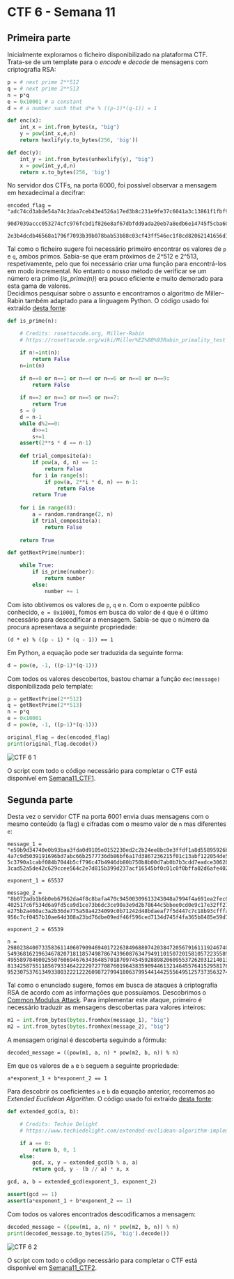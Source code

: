 # CTF 6 - Semana 11

## Primeira parte

Inicialmente exploramos o ficheiro disponibilizado na plataforma CTF. Trata-se de um template para o *encode* e *decode* de mensagens com criptografia RSA:

```python
p = # next prime 2**512
q = # next prime 2**513
n = p*q
e = 0x10001 # a constant
d = # a number such that d*e % ((p-1)*(q-1)) = 1

def enc(x):
	int_x = int.from_bytes(x, "big")
	y = pow(int_x,e,n)
	return hexlify(y.to_bytes(256, 'big'))

def dec(y):
	int_y = int.from_bytes(unhexlify(y), "big")
	x = pow(int_y,d,n)
	return x.to_bytes(256, 'big')
```

No servidor dos CTFs, na porta 6000, foi possível observar a mensagem em hexadecimal a decifrar:

```note
encoded_flag = "adc74cd3abde54a74c2daa7ceb43e4526a17ed3b8c231e9fe37c6041a3c13861f1fbf9d2b919ec672bed853
                90d7039accc053274cfc976fcbd1f826e8af67dbfdd9ada20eb7a8edb6e14745f5cba60c35cb9a9e304552d
                2e3b4dcdb46568a1796f7093b39b078bab53b88c03cf43ff546ec1f8cd82062141656d18a6c23e6ed4"
```

Tal como o ficheiro sugere foi necessário primeiro encontrar os valores de `p` e `q`, ambos primos. Sabia-se que eram próximos de 2^512 e 2^513, respetivamente, pelo que foi necessário criar uma função para encontrá-los em modo incremental. No entanto o nosso método de verificar se um número era primo (*is_prime(n)*) era pouco eficiente e muito demorado para esta gama de valores. <br>
Decidimos pesquisar sobre o assunto e encontramos o algoritmo de Miller–Rabin também adaptado para a linguagem Python. O código usado foi extraído [desta fonte](https://rosettacode.org/wiki/Miller%E2%80%93Rabin_primality_test#Python):

```python
def is_prime(n):

	# Credits: rosettacode.org, Miller-Rabin 
	# https://rosettacode.org/wiki/Miller%E2%80%93Rabin_primality_test

    if n!=int(n):
        return False
    n=int(n)

    if n==0 or n==1 or n==4 or n==6 or n==8 or n==9:
        return False
        
    if n==2 or n==3 or n==5 or n==7:
        return True
    s = 0
    d = n-1
    while d%2==0:
        d>>=1
        s+=1
    assert(2**s * d == n-1)
  
    def trial_composite(a):
        if pow(a, d, n) == 1:
            return False
        for i in range(s):
            if pow(a, 2**i * d, n) == n-1:
                return False
        return True  
 
    for i in range(8):
        a = random.randrange(2, n)
        if trial_composite(a):
            return False
 
    return True

def getNextPrime(number):

	while True:
		if is_prime(number):
			return number
		else:
			number += 1
```

Com isto obtivemos os valores de `p`, `q` e `n`. Com o expoente público conhecido, `e = 0x10001`, fomos em busca do valor de `d` que é o último necessário para descodificar a mensagem. Sabia-se que o número da procura apresentava a seguinte propriedade:

```note
(d * e) % ((p - 1) * (q - 1)) == 1
```

Em Python, a equação pode ser traduzida da seguinte forma:

```python
d = pow(e, -1, ((p-1)*(q-1)))
```

Com todos os valores descobertos, bastou chamar a função `dec(message)` disponibilizada pelo template:

```python
p = getNextPrime(2**512)
q = getNextPrime(2**513)
n = p*q
e = 0x10001
d = pow(e, -1, ((p-1)*(q-1)))

original_flag = dec(encoded_flag)
print(original_flag.decode())
```

![CTF 6 1](/img/ctf6task1.png)

O script com todo o código necessário para completar o CTF está disponível em [Semana11_CTF1](/CTF/Exploits/Semana11_CTF1.py).

## Segunda parte

Desta vez o servidor CTF na porta 6001 envia duas mensagens com o mesmo conteúdo (a flag) e cifradas com o mesmo valor de `n` mas diferentes `e`:

```note
message_1 = "e59b9d34740e0b93baa3fda0d9105e0152230ed2c2b24ee8bc0e3ffdf1a8d55895926ba23aa60547396dbf561b044c3d408800e9c80a286822353be4ad4876ae0cd3f3a
4a7c9d5039191696bd7abc66b2577736db86bf6a17d3867236215f01c13abf122054de5f4265decbcd366b125b826ca368b9e18bf91d9e688fd6503dbbc81ac8017fc083
5c3790a1cabf084b7044b5cf796c47b4946db80b750b8b00d7ab0b7b3cdd7eadce3062bb26eeaf7393d60422f1890543413d1e7f339fff50399ea2a9319aad8adffb749f
3cad52a5de42c629ccee564c2e7d815b399d237acf16545bf0c01c0f0bffa02d6afe402b2ce92f09f8ae05ba68dbf3794c406641b"

exponent_1 = 65537

message_2 = "8b072adb1b6b0eb67962da4f8c8bafa470c94500309613243048a7994f4a691ea2fec0b5886b192233b8f21e6f7fdb7d44ff19fa713e24e868960f0253ab697247f8c06
402517c6f534d6a9fd5ca9d1ce73b6dc3ce90a3e9d2b78644c5bbee0cd0e9c17e32ff27946ec41dcdebd0a694496c4ca93ef4a5f6f43782c72a159c583d121d7c909957b
e275b2a460ac3a2b36de775a58a4234099c0b71242d48bdaeaf7f5d447c7c18b93cfffa4ab74b4e59345d13bf746ddd639725dcb6de6d4130ef7a32152dc635679ee9365
956c7cf0457b10ae64d308a23bd76dbe09edf46f596ced7134d745f4fa365b8485e59d79909c172c1f20b2601ef55f172b81c667a"

exponent_2 = 65539

n = 2980238400733583611406079094694017226384968807420384720567916111924674096902469144725654375086484627396070843825431156628395262848442401
5493681621963467820718118574987867439608763479491101507201581057223558989005313208698460317488564288291082719699829753178633499407801126
4955897846002550760694676343648570187097454592889820609553726203121401340526855492032948287987004144655397432176095564520394669446649837
8134258755118567933464222297277087601964383590944613214645576415295817646501997007531906295237213483991255560375395925042434211558103197
9523075376134933803222122260987279941806379954414425556495125737356327411
```

Tal como o enunciado sugere, fomos em busca de ataques à criptografia RSA de acordo com as informações que possuíamos. Descobrimos o [Common Modulus Attack](https://infosecwriteups.com/rsa-attacks-common-modulus-7bdb34f331a5). Para implementar este ataque, primeiro é necessário traduzir as mensagens descobertas para valores inteiros:

```python
m1 = int.from_bytes(bytes.fromhex(message_1), "big")
m2 = int.from_bytes(bytes.fromhex(message_2), "big")
```

A mensagem original é descoberta seguindo a fórmula:

```note
decoded_message = ((pow(m1, a, n) * pow(m2, b, n)) % n)
```

Em que os valores de `a` e `b` seguem a seguinte propriedade:

```note
a*exponent_1 + b*exponent_2 == 1
```

Para descobrir os coeficientes `a` e `b` da equação anterior, recorremos ao *Extended Euclidean Algorithm*. O código usado foi extraído [desta fonte](https://www.techiedelight.com/extended-euclidean-algorithm-implementation/):

```python
def extended_gcd(a, b):

    # Credits: Techie Delight
    # https://www.techiedelight.com/extended-euclidean-algorithm-implementation/ 

    if a == 0:
        return b, 0, 1
    else:
        gcd, x, y = extended_gcd(b % a, a)
        return gcd, y - (b // a) * x, x

gcd, a, b = extended_gcd(exponent_1, exponent_2)

assert(gcd == 1)
assert(a*exponent_1 + b*exponent_2 == 1)
```

Com todos os valores encontrados descodificamos a mensagem:

```python
decoded_message = ((pow(m1, a, n) * pow(m2, b, n)) % n)
print(decoded_message.to_bytes(256, 'big').decode())
```

![CTF 6 2](/img/ctf6task2.png)

O script com todo o código necessário para completar o CTF está disponível em [Semana11_CTF2](/CTF/Exploits/Semana11_CTF2.py).